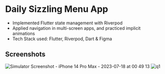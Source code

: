 # Daily Sizzling Menu App
*	Implemented Flutter state management with Riverpod
*	Applied navigation in multi-screen apps, and practiced implicit animations
*	Tech Stack used: Flutter, Riverpod, Dart & Figma

## Screenshots
![Simulator Screenshot - iPhone 14 Pro Max - 2023-07-18 at 00 49 13](https://github.com/jirolds/dailysizzling-menu-app/assets/132939427/e6cc60d5-a0ca-4045-9725-acb6c39168f1)
![q1](https://github.com/jirolds/dailysizzling-menu-app/assets/132939427/c1ab473e-0b9f-4da9-b2ce-27d9aa99a39c)
